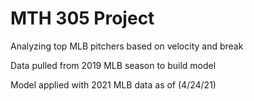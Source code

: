 # MTH 305 Project
Analyzing top MLB pitchers based on velocity and break


Data pulled from 2019 MLB season to build model

Model applied with 2021 MLB data as of (4/24/21)
